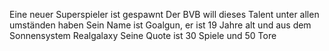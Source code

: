 Eine neuer Superspieler ist gespawnt
Der BVB will dieses Talent unter allen umständen haben
Sein Name ist Goalgun, er ist 19 Jahre alt und aus dem Sonnensystem Realgalaxy
Seine Quote ist 30 Spiele und 50 Tore 

